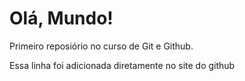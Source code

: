 # Olá, Mundo!
 Primeiro reposiório no curso de Git e Github.

Essa linha foi adicionada diretamente no site do github

